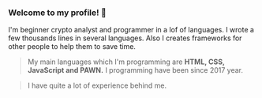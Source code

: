 ### Welcome to my profile! 👋
I'm beginner crypto analyst and programmer in a lof of languages. I wrote a few thousands lines in several languages. Also I creates frameworks for other people to help them to save time.
> My main languages which I'm programming are **HTML, CSS, JavaScript and PAWN.** I programming have been since 2017 year.

> I have quite a lot of experience behind me.  
